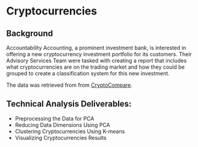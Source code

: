 # Cryptocurrencies

## Background
Accountability Accounting, a prominent investment bank, is interested in offering a new cryptocurrency investment portfolio for its customers. Their Advisory Services Team were tasked with creating a report that includes what cryptocurrencies are on the trading market and how they could be grouped to create a classification system for this new investment.

The data was retrieved from from [CryptoCompare](https://min-api.cryptocompare.com/data/all/coinlist).

## Technical Analysis Deliverables:

- Preprocessing the Data for PCA
- Reducing Data Dimensions Using PCA
- Clustering Cryptocurrencies Using K-means
- Visualizing Cryptocurrencies Results



